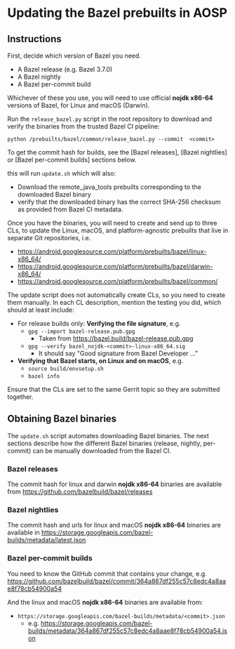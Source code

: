 # Updating the Bazel prebuilts in AOSP

## Instructions

First, decide which version of Bazel you need.

*   A Bazel release (e.g. Bazel 3.7.0)
*   A Bazel nightly
*   A Bazel per-commit build

Whichever of these you use, you will need to use official **nojdk x86-64**
versions of Bazel, for Linux and macOS (Darwin).

Run the `release_bazel.py` script in the root repository to download
and verify the binaries from the trusted Bazel CI pipeline:

`python /prebuilts/bazel/common/release_bazel.py --commit  <commit>`

To get the commit hash for builds, see the [Bazel releases], [Bazel nightlies]
or [Bazel per-commit builds] sections below.

this will run `update.sh` which  will also:
  - Download the remote_java_tools prebuilts corresponding
    to the downloaded Bazel binary
  - verify that the downloaded binary has the correct SHA-256
    checksum as provided from Bazel CI metadata.

Once you have the binaries, you will need to create and send up to three CLs,
to update the Linux, macOS, and platform-agnostic prebuilts that live in separate
Git repositories, i.e.

*   https://android.googlesource.com/platform/prebuilts/bazel/linux-x86_64/
*   https://android.googlesource.com/platform/prebuilts/bazel/darwin-x86_64/
*   https://android.googlesource.com/platform/prebuilts/bazel/common/

The update script does not automatically create CLs, so you need to create them
manually. In each CL description, mention the testing you did, which should
at least include:

*   For release builds only: **Verifying the file signature**, e.g.
    *   `gpg --import bazel-release.pub.gpg`
        *   Taken from https://bazel.build/bazel-release.pub.gpg
    *   `gpg --verify bazel_nojdk-<commit>-linux-x86_64.sig`
        *   It should say "Good signature from Bazel Developer ..."
*   **Verifying that Bazel starts, on Linux and on macOS**, e.g.
    *   `source build/envsetup.sh`
    *   `bazel info`

Ensure that the CLs are set to the same Gerrit topic so they are submitted together.

## Obtaining Bazel binaries

The `update.sh` script automates downloading Bazel binaries. The next sections
describe how the different Bazel binaries (release, nightly, per-commit) can be
manually downloaded from the Bazel CI.

### Bazel releases

The commit hash for linux and darwin **nojdk x86-64** binaries are available from https://github.com/bazelbuild/bazel/releases

### Bazel nightlies

The commit hash and urls for linux and macOS **nojdk x86-64** binaries are available in https://storage.googleapis.com/bazel-builds/metadata/latest.json

### Bazel per-commit builds

You need to know the GitHub commit that contains your change, e.g.
https://github.com/bazelbuild/bazel/commit/364a867df255c57c8edc4a8aae8f78cb54900a54

And the linux and macOS **nojdk x86-64** binaries are available from:

*   `https://storage.googleapis.com/bazel-builds/metadata/<commit>.json`
    *   e.g. https://storage.googleapis.com/bazel-builds/metadata/364a867df255c57c8edc4a8aae8f78cb54900a54.json
